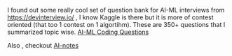 I found out some really cool set of question bank for AI-ML interviews from https://devinterview.io/ , I know Kaggle is there but it is more of contest oriented (that too 1 contest on 1 algortihm). These are 350+ questions that I summarized topic wise.
[AI-ML Coding Questions](https://docs.google.com/document/d/1_HbsNY_Sq4W_2LPdmkrC7Qofu9c6u2rb4ZSbkODnrgE/edit?usp=sharing)


Also , checkout [AI-notes](https://drive.google.com/drive/folders/1qkwSvpNr8yBETRiHtpil_mgRfKand1Tw?usp=sharing)
